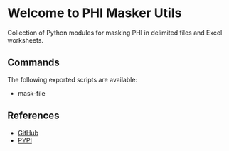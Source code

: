 # Welcome to PHI Masker Utils

Collection of Python modules for masking PHI in delimited files and Excel worksheets.


## Commands

The following exported scripts are available:

- mask-file

## References

* [GitHub](https://github.com/jai-python3/phi-masker-utils)
* [PYPI](https://pypi.org/project/phi-masker-utils/)

